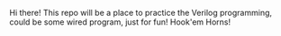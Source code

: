 Hi there!
This repo will be a place to practice the Verilog programming, could be some wired program, just for fun!
Hook'em Horns!
